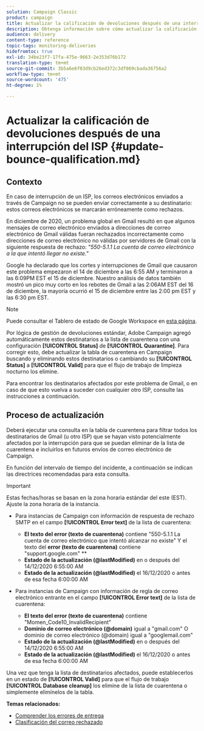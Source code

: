```yaml
---
solution: Campaign Classic
product: campaign
title: Actualizar la calificación de devoluciones después de una interrupción del ISP
description: Obtenga información sobre cómo actualizar la calificación de devoluciones después de una interrupción del ISP.
audience: delivery
content-type: reference
topic-tags: monitoring-deliveries
hidefromtoc: true
exl-id: 34be23f7-17fa-475e-9663-2e353d76b172
translation-type: tm+mt
source-git-commit: 3b5a6e6f03d9cb26ed372c3df069cbada36756a2
workflow-type: tm+mt
source-wordcount: '475'
ht-degree: 1%

---
```


# Actualizar la calificación de devoluciones después de una interrupción del ISP {#update-bounce-qualification.md}

## Contexto

En caso de interrupción de un ISP, los correos electrónicos enviados a través de Campaign no se pueden enviar correctamente a su destinatario: estos correos electrónicos se marcarán erróneamente como rechazos.

En diciembre de 2020, un problema global en Gmail resultó en que algunos mensajes de correo electrónico enviados a direcciones de correo electrónico de Gmail válidas fueran rechazados incorrectamente como direcciones de correo electrónico no válidas por servidores de Gmail con la siguiente respuesta de rechazo: *&quot;550-5.1.1 La cuenta de correo electrónico a la que intentó llegar no existe.&quot;*

Google ha declarado que los cortes y interrupciones de Gmail que causaron este problema empezaron el 14 de diciembre a las 6:55 AM y terminaron a las 6:09PM EST el 15 de diciembre. Nuestro análisis de datos también mostró un pico muy corto en los rebotes de Gmail a las 2:06AM EST del 16 de diciembre, la mayoría ocurrió el 15 de diciembre entre las 2:00 pm EST y las 6:30 pm EST.

>[!NOTE]
>
>Puede consultar el Tablero de estado de Google Workspace en [esta página](https://www.google.com/appsstatus#hl=en&amp;v=status).


Por lógica de gestión de devoluciones estándar, Adobe Campaign agregó automáticamente estos destinatarios a la lista de cuarentena con una configuración **[!UICONTROL Status]** de **[!UICONTROL Quarantine]**. Para corregir esto, debe actualizar la tabla de cuarentena en Campaign buscando y eliminando estos destinatarios o cambiando su **[!UICONTROL Status]** a **[!UICONTROL Valid]** para que el flujo de trabajo de limpieza nocturno los elimine.

Para encontrar los destinatarios afectados por este problema de Gmail, o en caso de que esto vuelva a suceder con cualquier otro ISP, consulte las instrucciones a continuación.

## Proceso de actualización

Deberá ejecutar una consulta en la tabla de cuarentena para filtrar todos los destinatarios de Gmail (u otro ISP) que se hayan visto potencialmente afectados por la interrupción para que se puedan eliminar de la lista de cuarentena e incluirlos en futuros envíos de correo electrónico de Campaign.

En función del intervalo de tiempo del incidente, a continuación se indican las directrices recomendadas para esta consulta.

>[!IMPORTANT]
>
>Estas fechas/horas se basan en la zona horaria estándar del este (EST). Ajuste la zona horaria de la instancia.

* Para instancias de Campaign con información de respuesta de rechazo SMTP en el campo **[!UICONTROL Error text]** de la lista de cuarentena:

   * **El texto del error (texto de cuarentena)**  contiene &quot;550-5.1.1 La cuenta de correo electrónico que intentó alcanzar no existe&quot; Y el texto del  **error (texto de cuarentena)**  contiene &quot;support.google.com&quot; **
   * **Estado de la actualización (@lastModified)** en o después del 14/12/2020 6:55:00 AM
   * **Estado de la actualización (@lastModified)** el 16/12/2020 o antes de esa fecha 6:00:00 AM

* Para instancias de Campaign con información de regla de correo electrónico entrante en el campo **[!UICONTROL Error text]** de la lista de cuarentena:

   * **El texto del error (texto de cuarentena)**  contiene &quot;Momen_Code10_InvalidRecipient&quot;
   * **Dominio de correo electrónico (@domain)**  igual a &quot;gmail.com&quot; O dominio de correo electrónico (@domain) igual a &quot;googlemail.com&quot;
   * **Estado de la actualización (@lastModified)** en o después del 14/12/2020 6:55:00 AM
   * **Estado de la actualización (@lastModified)** el 16/12/2020 o antes de esa fecha 6:00:00 AM

Una vez que tenga la lista de destinatarios afectados, puede establecerlos en un estado de **[!UICONTROL Valid]** para que el flujo de trabajo **[!UICONTROL Database cleanup]** los elimine de la lista de cuarentena o simplemente elimínelos de la tabla.

**Temas relacionados:**
* [Comprender los errores de entrega](../../delivery/using/understanding-delivery-failures.md)
* [Clasificación del correo rechazado](../../delivery/using/understanding-delivery-failures.md#bounce-mail-qualification)
